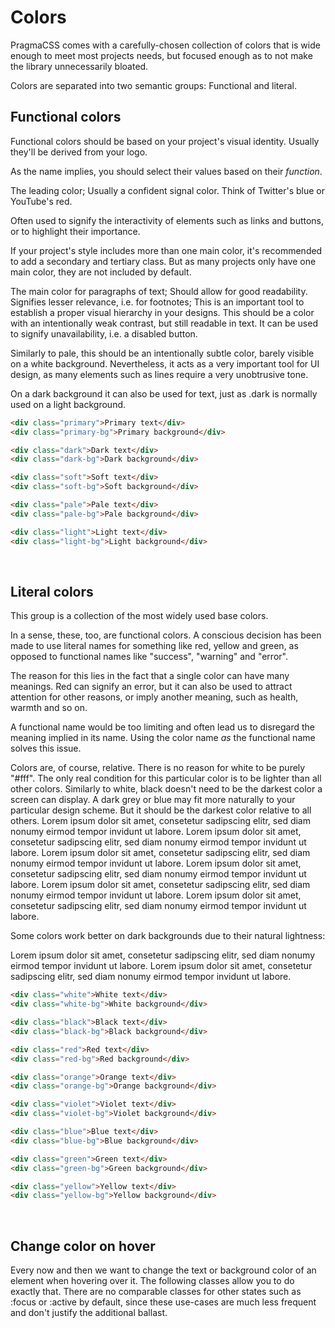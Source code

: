 # Colors

PragmaCSS comes with a carefully-chosen collection of colors that is wide enough to meet most projects needs,
but focused enough as to not make the library unnecessarily bloated.

Colors are separated into two semantic groups: Functional and literal.

## Functional colors

Functional colors should be based on your project's visual identity. Usually they'll be derived from your logo.

As the name implies, you should select their values based on their *function*.

<color textClass="primary" bgClass="primary-bg" stage="light">

The leading color; Usually a confident signal color. Think of Twitter's blue or YouTube's red.

Often used to signify the interactivity of elements such as links and buttons, or to highlight their importance.

If your project's style includes more than one main color, it's recommended to add a secondary and tertiary class.
But as many projects only have one main color, they are not included by default.

</color>

<color textClass="dark" bgClass="dark-bg" stage="light">
The main color for paragraphs of text; Should allow for good readability.
</color>

<color textClass="soft" bgClass="soft-bg" stage="light">
Signifies lesser relevance, i.e. for footnotes; This is an important tool to establish a proper
visual hierarchy in your designs.
</color>

<color textClass="pale" bgClass="pale-bg" stage="light">
This should be a color with an intentionally weak contrast, but still readable in text. It can be
used to signify unavailability, i.e. a disabled button.
</color>

<color textClass="light" bgClass="light-bg" stage="dark">

Similarly to pale, this should be an intentionally subtle color, barely visible on a white background.
Nevertheless, it acts as a very important tool for UI design, as many elements such as lines require a very
unobtrusive tone.

On a dark background it can also be used for text, just as .dark is normally used on a light background.

</color>

```html
<div class="primary">Primary text</div>
<div class="primary-bg">Primary background</div>

<div class="dark">Dark text</div>
<div class="dark-bg">Dark background</div>

<div class="soft">Soft text</div>
<div class="soft-bg">Soft background</div>

<div class="pale">Pale text</div>
<div class="pale-bg">Pale background</div>

<div class="light">Light text</div>
<div class="light-bg">Light background</div>
```

<br>

## Literal colors

This group is a collection of the most widely used base colors.

In a sense, these, too, are functional colors. A conscious decision has been made to use literal names for something
like red, yellow and green, as opposed to functional names like "success", "warning" and "error".

The reason for this lies in the fact that a single color can have many meanings.
Red can signify an error, but it can also be used to attract attention for other reasons, or imply another meaning,
such as health, warmth and so on.

A functional name would be too limiting and often lead us to disregard the meaning implied in its name.
Using the color name *as* the functional name solves this issue.


<color textClass="white" bgClass="white-bg" stage="dark">
Colors are, of course, relative. There is no reason for white to be purely "#fff". The only real condition
for this particular color is to be lighter than all other colors.
</color>

<color textClass="black" bgClass="black-bg" stage="light">
Similarly to white, black doesn't need to be the darkest color a screen can display. A dark grey or blue may
fit more naturally to your particular design scheme. But it should be the darkest color relative to all others.
</color>

<color textClass="red" bgClass="red-bg" stage="light">
Lorem ipsum dolor sit amet, consetetur sadipscing elitr, sed diam nonumy eirmod tempor invidunt ut labore.
</color>

<color textClass="orange" bgClass="orange-bg" stage="light">
Lorem ipsum dolor sit amet, consetetur sadipscing elitr, sed diam nonumy eirmod tempor invidunt ut labore.
</color>

<color textClass="violet" bgClass="violet-bg" stage="light">
Lorem ipsum dolor sit amet, consetetur sadipscing elitr, sed diam nonumy eirmod tempor invidunt ut labore.
</color>

<color textClass="blue" bgClass="blue-bg" stage="light">
Lorem ipsum dolor sit amet, consetetur sadipscing elitr, sed diam nonumy eirmod tempor invidunt ut labore.
</color>

<color textClass="green" bgClass="green-bg" stage="light">
Lorem ipsum dolor sit amet, consetetur sadipscing elitr, sed diam nonumy eirmod tempor invidunt ut labore.
</color>

<color textClass="yellow" bgClass="yellow-bg" stage="light">
Lorem ipsum dolor sit amet, consetetur sadipscing elitr, sed diam nonumy eirmod tempor invidunt ut labore.
</color>

<br>

Some colors work better on dark backgrounds due to their natural lightness:

<color textClass="green" bgClass="green-bg" stage="dark">
Lorem ipsum dolor sit amet, consetetur sadipscing elitr, sed diam nonumy eirmod tempor invidunt ut labore.
</color>

<color textClass="yellow" bgClass="yellow-bg" stage="dark">
Lorem ipsum dolor sit amet, consetetur sadipscing elitr, sed diam nonumy eirmod tempor invidunt ut labore.
</color>

```html
<div class="white">White text</div>
<div class="white-bg">White background</div>

<div class="black">Black text</div>
<div class="black-bg">Black background</div>

<div class="red">Red text</div>
<div class="red-bg">Red background</div>

<div class="orange">Orange text</div>
<div class="orange-bg">Orange background</div>

<div class="violet">Violet text</div>
<div class="violet-bg">Violet background</div>

<div class="blue">Blue text</div>
<div class="blue-bg">Blue background</div>

<div class="green">Green text</div>
<div class="green-bg">Green background</div>

<div class="yellow">Yellow text</div>
<div class="yellow-bg">Yellow background</div>
```

<br>

## Change color on hover

Every now and then we want to change the text or background color of an element when hovering over it.
The following classes allow you to do exactly that. There are no comparable classes for other states such
as :focus or :active by default, since these use-cases are much less frequent and don't justify the
additional ballast.

<color-hover/>
